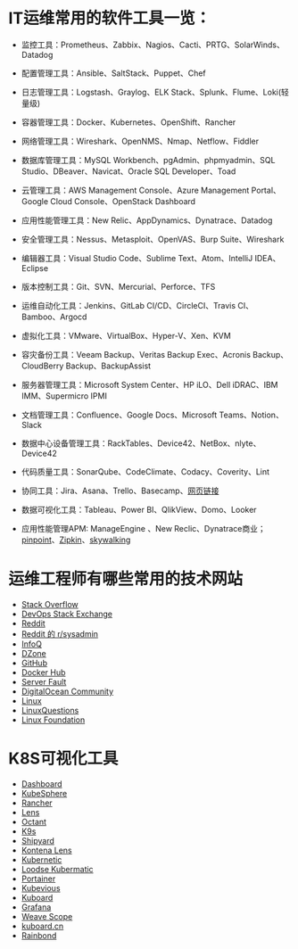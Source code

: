 # IT运维常用的软件工具一览：

- 监控工具：Prometheus、Zabbix、Nagios、Cacti、PRTG、SolarWinds、Datadog

- 配置管理工具：Ansible、SaltStack、Puppet、Chef

- 日志管理工具：Logstash、Graylog、ELK Stack、Splunk、Flume、Loki(轻量级)

- 容器管理工具：Docker、Kubernetes、OpenShift、Rancher

- 网络管理工具：Wireshark、OpenNMS、Nmap、Netflow、Fiddler

- 数据库管理工具：MySQL Workbench、pgAdmin、phpmyadmin、SQL Studio、DBeaver、Navicat、Oracle SQL Developer、Toad

- 云管理工具：AWS Management Console、Azure Management Portal、Google Cloud Console、OpenStack Dashboard

- 应用性能管理工具：New Relic、AppDynamics、Dynatrace、Datadog

- 安全管理工具：Nessus、Metasploit、OpenVAS、Burp Suite、Wireshark

- 编辑器工具：Visual Studio Code、Sublime Text、Atom、IntelliJ IDEA、Eclipse

- 版本控制工具：Git、SVN、Mercurial、Perforce、TFS

- 运维自动化工具：Jenkins、GitLab CI/CD、CircleCI、Travis CI、Bamboo、Argocd

- 虚拟化工具：VMware、VirtualBox、Hyper-V、Xen、KVM

- 容灾备份工具：Veeam Backup、Veritas Backup Exec、Acronis Backup、CloudBerry Backup、BackupAssist

- 服务器管理工具：Microsoft System Center、HP iLO、Dell iDRAC、IBM IMM、Supermicro IPMI

- 文档管理工具：Confluence、Google Docs、Microsoft Teams、Notion、Slack

- 数据中心设备管理工具：RackTables、Device42、NetBox、nlyte、Device42

- 代码质量工具：SonarQube、CodeClimate、Codacy、Coverity、Lint

- 协同工具：Jira、Asana、Trello、Basecamp、[网页链接](https://monday.com/)

- 数据可视化工具：Tableau、Power BI、QlikView、Domo、Looker

- 应用性能管理APM: ManageEngine 、New Reclic、Dynatrace商业；[pinpoint](https://github.com/naver/pinpoint)、[Zipkin](https://github.com/openzipkin/zipkin)、[skywalking](https://github.com/apache/incubator-skywalking)

# 运维工程师有哪些常用的技术网站
- [Stack Overflow](https://stackoverflow.com/)  
- [DevOps Stack Exchange](https://devops.stackexchange.com/)  
- [Reddit](https://www.reddit.com/r/devops/)  
- [Reddit 的 r/sysadmin](https://www.reddit.com/r/sysadmin/)  
- [InfoQ](https://www.infoq.cn/)  
- [DZone](https://dzone.com/)  
- [GitHub](https://github.com/)  
- [Docker Hub](https://hub.docker.com/)  
- [Server Fault](https://serverfault.com/) 
- [DigitalOcean Community](https://www.digitalocean.com/community) 
- [Linux](https://www.linux.com/)   
- [LinuxQuestions](https://www.linuxquestions.org/)  
- [Linux Foundation](https://training.linuxfoundation.cn/)    

# K8S可视化工具
- [Dashboard](https://github.com/kubernetes/dashboard)  
- [KubeSphere](https://kubesphere.io/) 
- [Rancher](https://rancher.com/)  
- [Lens](https://k8slens.dev/) 
- [Octant](https://octant.dev/)  
- [K9s](https://k9scli.io/)
- [Shipyard](https://shipyard-project.io/)
- [Kontena Lens](https://www.kontena.io/lens/)
- [Kubernetic](https://kubernetic.com/)
- [Loodse Kubermatic](https://www.kubermatic.com/)  
- [Portainer](https://www.portainer.io/)
- [Kubevious](https://kubevious.io/)
- [Kuboard](https://github.com/eip-work/kuboard-press)    
- [Grafana](https://grafana.com/)  
- [Weave Scope](https://www.weave.works/oss/scope/)
- [kuboard.cn](https://kuboard.cn/install/install-k8s.html#kuboard-spray)  
- [Rainbond](https://rainbond.cn/docs/)

